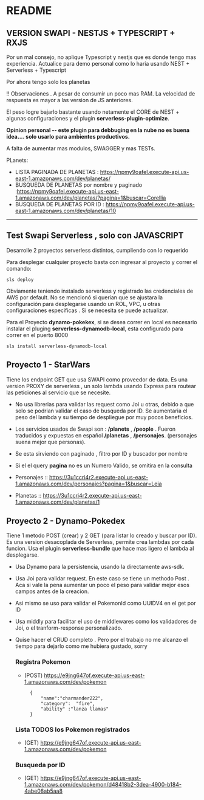 # README

## VERSION SWAPI -  NESTJS + TYPESCRIPT + RXJS
Por un mal consejo, no aplique Typescript y nestjs que es donde tengo mas experiencia. 
Actualice para demo personal como lo haria usando NEST + Serverless + Typescript

Por ahora tengo solo los planetas

!! Observaciones .  A pesar de consumir un poco mas RAM. La velocidad de respuesta es mayor a las version de JS   anteriores.

El peso logre bajarlo bastante usando netamente el CORE de NEST + algunas configuraciones y el plugin **serverless-plugin-optimize**.

**Opinion personal -- este plugin para debbuging en la nube no es buena idea.... solo usarlo para ambientes productivos.**

A falta de aumentar mas modulos, SWAGGER y mas TESTs.

PLanets:

- LISTA PAGINADA DE PLANETAS :  https://npmy9oafel.execute-api.us-east-1.amazonaws.com/dev/planetas/
- BUSQUEDA DE PLANETAS por nombre y paginado :https://npmy9oafel.execute-api.us-east-1.amazonaws.com/dev/planetas/?pagina=1&buscar=Corellia
- BUSQUEDA DE PLANETAS POR ID : https://npmy9oafel.execute-api.us-east-1.amazonaws.com/dev/planetas/10



---


## Test Swapi Serverless , solo con  JAVASCRIPT

Desarrolle 2 proyectos serverless distintos, cumpliendo con lo requerido

Para desplegar cualquier proyecto basta con ingresar al proyecto y correr el comando:
```
sls deploy
```

Obviamente teniendo instalado serverless  y registrado las credenciales de AWS por default. No se mencionó si querian que se ajustara la configuración para desplegarse usando un ROL, VPC, u otras configuraciones especificas  . Si se necesita se puede actualizar.

Para el Proyecto **dynamo-pokekex**, si se desea  correr en local es necesario instalar el pluging **serverless-dynamodb-local**, esta configurado  para correr en el puerto 8000
```
sls install serverless-dynamodb-local
```

## Proyecto 1 - StarWars
Tiene los endpoint GET que usa SWAPI como proveedor de data.
Es una version PROXY de serverless , un solo lambda usando Express  para routear las peticiones al servicio que se necesite. 

- No usa librerias para validar las request como Joi u otras, debido a que solo se podrian validar el caso de busqueda por ID. Se aumentaria el peso del lambda y su tiempo de despliegue por muy pocos beneficios. 

- Los servicios usados de Swapi son  : **/planets** , **/people** .
Fueron traducidos y expuestas  en español **/planetas** , **/personajes**. (personajes suena mejor que personas). 
- Se esta sirviendo con paginado , filtro por ID y  buscador por nombre
- Si el el query **pagina** no es  un Numero Valido,  se omitira en la consulta

- Personajes :: 
    https://3u1ccri4r2.execute-api.us-east-1.amazonaws.com/dev/personajes?pagina=1&buscar=Leia


- Planetas :: 
    https://3u1ccri4r2.execute-api.us-east-1.amazonaws.com/dev/planetas/1




## Proyecto 2 - Dynamo-Pokedex
Tiene 1 metodo POST (crear) y 2 GET (para listar lo creado y buscar por ID). 
Es una version desacoplada de Serverless, permite crea lambdas por cada funcion. Usa el plugin **serverless-bundle** que  hace mas ligero el lambda al desplegarse.

- Usa Dynamo para la persistencia, usando la directamente aws-sdk.


- Usa Joi para validar request. En este caso se tiene un methodo Post . Aca si vale la pena aumentar un poco el peso para validar mejor esos campos antes de la creacion. 
- Asi mismo se uso para validar el PokemonId como UUIDV4 en el get por ID

- Usa middly para facilitar el uso de middlewares como los validadores de Joi, o  el tranform-response personalizado.

- Quise hacer el CRUD completo . Pero por el trabajo  no me alcanzo el tiempo para dejarlo como me hubiera gustado, sorry



    ### Registra Pokemon
    - (POST) https://e9jng647of.execute-api.us-east-1.amazonaws.com/dev/pokemon

            {
                "name":"charmander222",
                "category":  "fire",
                "ability" :"lanza llamas"
            }

    ### Lista TODOS los Pokemon registrados
    - (GET) https://e9jng647of.execute-api.us-east-1.amazonaws.com/dev/pokemon

    ### Busqueda por ID
    - (GET) https://e9jng647of.execute-api.us-east-1.amazonaws.com/dev/pokemon/d48418b2-3dea-4900-b184-4abe08ab5aa8
